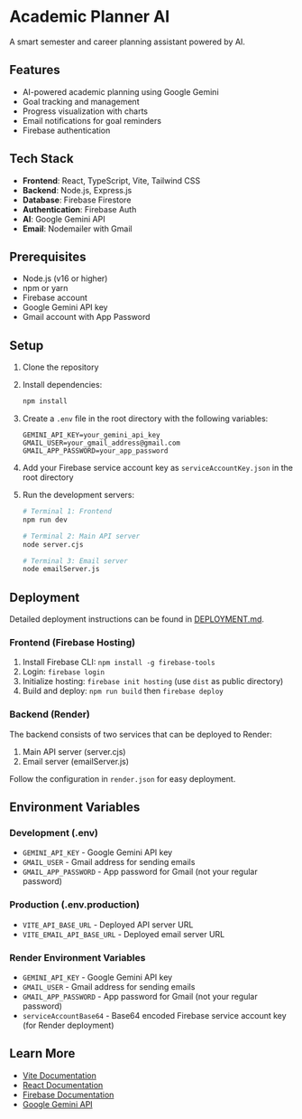 # Academic Planner AI

A smart semester and career planning assistant powered by AI.

## Features

- AI-powered academic planning using Google Gemini
- Goal tracking and management
- Progress visualization with charts
- Email notifications for goal reminders
- Firebase authentication

## Tech Stack

- **Frontend**: React, TypeScript, Vite, Tailwind CSS
- **Backend**: Node.js, Express.js
- **Database**: Firebase Firestore
- **Authentication**: Firebase Auth
- **AI**: Google Gemini API
- **Email**: Nodemailer with Gmail

## Prerequisites

- Node.js (v16 or higher)
- npm or yarn
- Firebase account
- Google Gemini API key
- Gmail account with App Password

## Setup

1. Clone the repository
2. Install dependencies:
   ```bash
   npm install
   ```

3. Create a `.env` file in the root directory with the following variables:
   ```
   GEMINI_API_KEY=your_gemini_api_key
   GMAIL_USER=your_gmail_address@gmail.com
   GMAIL_APP_PASSWORD=your_app_password
   ```

4. Add your Firebase service account key as `serviceAccountKey.json` in the root directory

5. Run the development servers:
   ```bash
   # Terminal 1: Frontend
   npm run dev
   
   # Terminal 2: Main API server
   node server.cjs
   
   # Terminal 3: Email server
   node emailServer.js
   ```

## Deployment

Detailed deployment instructions can be found in [DEPLOYMENT.md](DEPLOYMENT.md).

### Frontend (Firebase Hosting)
1. Install Firebase CLI: `npm install -g firebase-tools`
2. Login: `firebase login`
3. Initialize hosting: `firebase init hosting` (use `dist` as public directory)
4. Build and deploy: `npm run build` then `firebase deploy`

### Backend (Render)
The backend consists of two services that can be deployed to Render:
1. Main API server (server.cjs)
2. Email server (emailServer.js)

Follow the configuration in `render.json` for easy deployment.

## Environment Variables

### Development (.env)
- `GEMINI_API_KEY` - Google Gemini API key
- `GMAIL_USER` - Gmail address for sending emails
- `GMAIL_APP_PASSWORD` - App password for Gmail (not your regular password)

### Production (.env.production)
- `VITE_API_BASE_URL` - Deployed API server URL
- `VITE_EMAIL_API_BASE_URL` - Deployed email server URL

### Render Environment Variables
- `GEMINI_API_KEY` - Google Gemini API key
- `GMAIL_USER` - Gmail address for sending emails
- `GMAIL_APP_PASSWORD` - App password for Gmail (not your regular password)
- `serviceAccountBase64` - Base64 encoded Firebase service account key (for Render deployment)

## Learn More

- [Vite Documentation](https://vitejs.dev/guide/)
- [React Documentation](https://react.dev/)
- [Firebase Documentation](https://firebase.google.com/docs)
- [Google Gemini API](https://ai.google.dev/)